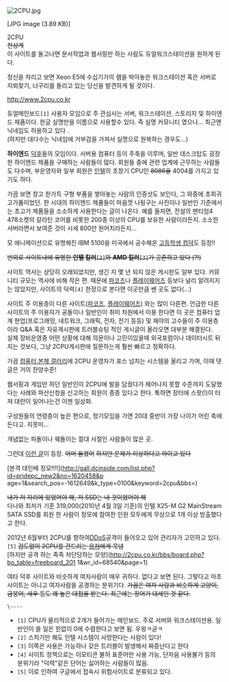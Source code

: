 ![2CPU.jpg](//rv.wkcdn.net/http://rigvedawiki.net/r1/pds/2CPU.jpg)

[JPG image (3.89 KB)]

  
2CPU  
<del>천상계</del>  
이 사이트를 돌고나면 문서작업과 웹서핑만 하는 사람도 듀얼워크스테이션을 원하게 된다.

정신을 차리고 보면 Xeon E5에 수십기가의 램을 박아놓은 워크스테이션 혹은 서버로 지뢰찾기, 너구리를 돌리고 있는 당신을 발견하게 될
것이다.

<http://www.2cpu.co.kr>

듀얼메인보드`[1]` 사용자 모임으로 주 관심사는 서버, 워크스테이션, 스토리지 및 하이엔드 제품이다. 한글 실명만을 이름으로 사용할수
있다. 즉 실명 커뮤니티 였으나... 최근엔 닉네임도 허용하고 있다 .  
(하지만 대다수는 닉네임에 거부감을 가져서 실명으로 원복하는 경우도...)

**하이엔드** [덕후](%EB%8D%95%ED%9B%84.md)들의 모임이다. 서버용 컴퓨터 등이 주축을 이루며, 일반 데스크탑도 굉장한 하이엔드 제품을 구매하는 사람들이 많다. 회원들 중에 관련 업계에 근무하는 사람들도 다수며, 부운영자와 일부 회원은 [인텔](%EC%9D%B8%ED%85%94.md)의 초창기 CPU인 <del>8086을</del> 4004를 가지고 있기도 하다.

가끔 보면 창고 한가득 구형 부품을 쌓아놓는 사람의 인증샷도 보인다, 그 와중에 초희귀고가품이었던. 한 시대의 하이엔드 제품들이 마음껏
나뒹구는 사진이나 일반인 기준에서는 초고가 제품들을 소소하게 사용한다는 글이 나온다. 예를 들자면, 전설의 팬티엄4 478소켓의 갈라틴
코어를 비롯한 200종 이상의 CPU를 보유한 사람이라든지. 소소한 서버라면서 보여준 것이 시세 800만 원어치라든지...

모 애니메이션으로 유명해진 IBM 5100을 미국에서 공수해온 [고등학생
컴덕](http://www.2cpu.co.kr/bbs/board.php?bo_table=hardware_2014&wr_id=34082)도
등장!!

<del>번외로 사이트내에 유명한 **인텔 킬러**`[2]`와 **AMD 킬러**`[3]`가 공존하고 있다 (?!)</del>

사이트 역사는 상당히 오래되었지만, 생긴 지 몇 년 되지 않은 게시판도 일부 있다. 커뮤니티 규모는 역사에 비해 작은 편. 때문에
[파코즈](%ED%8C%8C%EC%BD%94%EC%A6%88.md)나
[플레이웨어즈](%ED%94%8C%EB%A0%88%EC%9D%B4%EC%9B%A8%EC%96%B4%EC%A6%88.md) 등보다 널리
알려지지는 않았지만, 사이트의 덕력`[4]` 한정으로 본다면 이곳만큼 쎈 곳도 없다(...)

사이트 주 이용층이 다른 사이트([파코즈](%ED%8C%8C%EC%BD%94%EC%A6%88.md),
[플레이웨어즈](%ED%94%8C%EB%A0%88%EC%9D%B4%EC%9B%A8%EC%96%B4%EC%A6%88.md)) 와는 많이
다른편. 언급한 다른 사이트의 주 이용자가 공돌이나 일반인이 취미 차원에서 이용 한다면 이 곳은 컴퓨터 업계 현업(프로그래밍, 네트워크,
그래픽, 전자, 전기 등등) 및 재야의 고수들이 주 이용층이라 Q&A 혹은 자유게시판에 트러블슈팅 적인 게시글이 올라오면 대부분 해결된다.  
실제 장비운영중 어떤 상황에 대해 의문이나 고민이있을때 외국포럼이나 데이터시트 뒤지는 것보다, 그냥 2CPU게시판에 질문하는게 훨씬 빠르고
정확하다.

가끔 [컴퓨터 본체 갤러리](%EC%BB%B4%ED%93%A8%ED%84%B0%20%EB%B3%B8%EC%B2%B4%20%EA%B0%A4%EB%9F%AC%EB%A6%AC.md)에 2CPU 운영자가 포스 넘치는 시스템을 올리고 가며, 이때 댓글은 거의 찬양수준!

웹서핑과 게임만 하던 일반인이 2CPU에 발을 담궜다가 헤어나지 못할 수준까지 도달했다는 사례와 파산신청을 신고하는 회원이 종종 있다고
한다. 툭하면 장터에 스팟(!)이 터져 대란이 일어나는건 이젠 일상화.

구성원들의 연령층이 높은 편으로, 정기모임을 가면 20대 중반이 가장 나이가 어린 축에 든다고. 지못미...

개념없는 파돌이나 웨돌이는 절대 사절인 사람들이 많은 곳.

그런데 [이런
글](http://www.2cpu.co.kr/bbs/board.php?bo_table=freeboard&wr_id=659878)이 등장.
<del>어머 들켰어</del> <del>하지만 문체가 이상하다고 까이고 있다</del>

[본격 대인배 정모!!!!](http://gall.dcinside.com/list.php?id=pridepc_new2&no=1620458&p
age=1&search_pos=-1612649&k_type=0100&keyword=2cpu&bbs=)

<del>내가 저 자리에 있었어야 해, 저 SSD는 내 것이었어야 해</del>  
다나와 최저가 기준 319,000(2010년 4월 3일 기준)의 인텔 X25-M G2 MainStream SATA SSD를 회원 한 사람이
정모에 참여한 인원 모두에게 무상으로 1개 이상 방출했다고 한다.

2012년 6월부터 2CPU를 향하여[DDoS](DDoS.md)공격이 들어오고 있어 관리자가 고민하고 있다.`[5]` <del>겁도없이
2CPU를 건드리는 [용자](%EC%9A%A9%EC%9E%90.md)에게 묵념</del>  
[하지만 공격 하는 족족 차단당하는 모양](http://2cpu.co.kr/bbs/board.php?bo_table=freeboard_201
1&wr_id=68540&page=1)

여타 덕후 사이트와 비슷하게 여자사람이 매우 귀하다. 없다고 보면 된다. 그렇다고 마초 사이트는 아니고 여자사람을 공경하는 분위기다.
<del>가끔은 여자 사람과 비슷하게 고양이, 금붕어, 새우 등도 꽤 높은 대접을 받는다. 최근에는 장어가 대세인 것 같다.</del>

`\----`

  * `[1]` CPU가 물리적으로 2개가 들어가는 메인보드. 주로 서버와 워크스테이션용. 일반인이 쓸 일은 한없이 0에 수렴한다고 보면 됨. 우왕ㅋ굳ㅋ
  * `[2]` 스치기만 해도 인텔 시스템이 사망한다는 사람이 있다!
  * `[3]` 이쪽은 사용은 가능하나 갖은 트러블이 발생해서 짜증난다고 한다
  * `[4]` 사이트 정책으로는 이모티콘 불허 표준어만 사용 가능, 단자음 사용불가 등의 분위기라 "덕력"같은 단어는 싫어하는 사람들이 많음.
  * `[5]` 이로 인하여 구글에서 접속시 위험사이트로 분류되고 있다.

